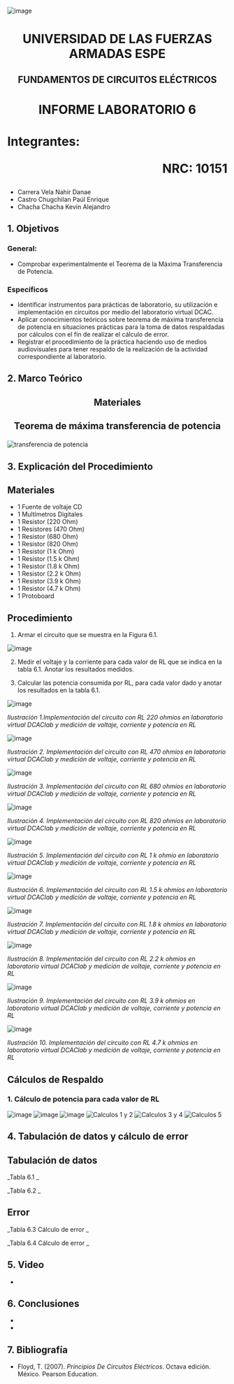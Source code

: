 ![image](https://user-images.githubusercontent.com/93786746/140656495-1e9017c5-1622-4145-a547-0ebbe5014f3d.png)
# <p align=center> UNIVERSIDAD DE LAS FUERZAS ARMADAS ESPE 
## <p align=center> FUNDAMENTOS DE CIRCUITOS ELÉCTRICOS
# <p align=center>  INFORME LABORATORIO 6
# Integrantes: <p align=right> NRC: 10151
* Carrera Vela Nahir Danae
* Castro Chugchilan Paúl Enrique
* Chacha Chacha Kevin Alejandro
## 1. Objetivos
  ### General: 
  * Comprobar experimentalmente el Teorema de la Máxima Transferencia de Potencia.
  ### Específicos
  * Identificar instrumentos para prácticas de laboratorio, su utilización e implementación en circuitos por medio del laboratorio virtual DCAC. 
  * Aplicar conocimientos teóricos sobre teorema de máxima transferencia de potencia en situaciones prácticas para la toma de datos respaldadas por cálculos con el fin de realizar el cálculo de error.
  * Registrar el procedimiento de la práctica haciendo uso de medios audiovisuales para tener respaldo de la realización de la actividad correspondiente al laboratorio.
## 2. Marco Teórico
  ## <p align=center> Materiales

  ## <p align=center> Teorema de máxima transferencia de potencia
![transferencia de potencia](https://user-images.githubusercontent.com/93786746/149411430-9800541a-0e6f-4a7d-9410-0c1f3a6875b7.png)

## 3. Explicación del Procedimiento
   ## Materiales
 * 1 Fuente de voltaje CD
 * 1 Multímetros Digitales
 * 1 Resistor (220 Ohm)
 * 1 Resistores (470 Ohm)
 * 1 Resistor (680 Ohm)
 * 1 Resistor (820 Ohm)
 * 1 Resistor (1 k Ohm)
 * 1 Resistor (1.5 k Ohm)
 * 1 Resistor (1.8 k Ohm)
 * 1 Resistor (2.2 k Ohm)
 * 1 Resistor (3.9 k Ohm)
 * 1 Resistor (4.7 k Ohm)
 * 1 Protoboard
## Procedimiento
1) Armar el circuito que se muestra en la Figura 6.1.
    
![image](https://user-images.githubusercontent.com/93786746/149048763-086650ce-1303-4d9c-882a-11b19a3ff83a.png)
    
2) Medir el voltaje y la corriente para cada valor de RL que se indica en la tabla 6.1. Anotar los resultados medidos.

3) Calcular las potencia consumida por RL, para cada valor dado y anotar los resultados en la tabla 6.1.
    
![image](https://user-images.githubusercontent.com/93786746/149423858-6379a099-885d-4f69-a947-ff55086d1920.png)

_Ilustración 1.Implementación del circuito con RL 220 ohmios en laboratorio virtual DCAClab y medición de voltaje, corriente y potencia en RL_

![image](https://user-images.githubusercontent.com/93786746/149424014-1a16f227-e229-48a8-8a1a-d8a100b8fbdc.png)

_Ilustración 2. Implementación del circuito con RL 470 ohmios en laboratorio virtual DCAClab y medición de voltaje, corriente y potencia en RL_
    
![image](https://user-images.githubusercontent.com/93786746/149424066-735dcaf5-cf8e-4155-b8de-5e3354d4a6f5.png)

    
_Ilustración 3. Implementación del circuito con RL 680 ohmios en laboratorio virtual DCAClab y medición de voltaje, corriente y potencia en RL_
    
![image](https://user-images.githubusercontent.com/93786746/149424129-8223df71-1916-4a29-be83-2a136fa0e09c.png)
         
_Ilustración 4. Implementación del circuito con RL 820 ohmios en laboratorio virtual DCAClab y medición de voltaje, corriente y potencia en RL_    
    
![image](https://user-images.githubusercontent.com/93786746/149424162-17c88f4c-261d-4f22-a83d-dae9bcdb64bd.png)

_Ilustración 5. Implementación del circuito con RL 1 k ohmio en laboratorio virtual DCAClab y medición de voltaje, corriente y potencia en RL_ 

![image](https://user-images.githubusercontent.com/93786746/149424232-64c97c6e-6359-4b9a-afb7-22222b708dd7.png)
    
_Ilustración 6. Implementación del circuito con RL 1.5 k ohmios en laboratorio virtual DCAClab y medición de voltaje, corriente y potencia en RL_
    
![image](https://user-images.githubusercontent.com/93786746/149424341-07e9ffbf-7f4f-48e7-a10f-2613746080d4.png)

_Ilustración 7. Implementación del circuito con RL 1.8 k ohmios en laboratorio virtual DCAClab y medición de voltaje, corriente y potencia en RL_    
 
![image](https://user-images.githubusercontent.com/93786746/149424425-ce5644e3-8aa2-4e52-a404-8152649541a6.png)

_Ilustración 8. Implementación del circuito con RL 2.2 k ohmios en laboratorio virtual DCAClab y medición de voltaje, corriente y potencia en RL_ 
    
![image](https://user-images.githubusercontent.com/93786746/149424465-30fb24f2-7f47-4bf7-8f69-ff32a1ba4bb9.png)

_Ilustración 9. Implementación del circuito con RL 3.9 k ohmios en laboratorio virtual DCAClab y medición de voltaje, corriente y potencia en RL_ 
    
![image](https://user-images.githubusercontent.com/93786746/149424508-80ec0f33-c08d-40e9-a18a-1adf8c1a3d74.png)

_Ilustración 10. Implementación del circuito con RL 4.7 k ohmios en laboratorio virtual DCAClab y medición de voltaje, corriente y potencia en RL_     
    
## Cálculos de Respaldo
  ### 1. Cálculo de potencia para cada valor de RL
![image](https://user-images.githubusercontent.com/93786746/149421253-d4fb1187-5b98-4cd8-a388-ee1b37b5b018.png)
![image](https://user-images.githubusercontent.com/93786746/149421280-47f0daaf-4de2-40c6-820a-74e1f2ef6652.png)
![image](https://user-images.githubusercontent.com/93786746/149421314-ceb4bfc3-9be2-4119-93f1-a931dc055bbf.png)
![Calculos 1 y 2](https://user-images.githubusercontent.com/93829976/149425717-fd816249-3df9-4dc2-8fdb-19646acdcbb3.png)
![Calculos 3 y 4](https://user-images.githubusercontent.com/93829976/149426591-ffd07f89-154d-4aed-bb9e-2eae64439d5f.png)
![Calculos 5](https://user-images.githubusercontent.com/93829976/149426600-057e9e28-1c85-417e-82eb-7bfab522120a.png)
    
## 4. Tabulación de datos y cálculo de error
    
## Tabulación de datos
    
_Tabla 6.1 _
    


_Tabla 6.2 _
    

 
## Error

_Tabla 6.3 Cálculo de error _



_Tabla 6.4 Cálculo de error _
    

## 5. Video
  * 
## 6. Conclusiones
  * 
  * 
## 7. Bibliografía
 * Floyd, T. (2007). _Principios De Circuitos Eléctricos_. Octava edición. México. Pearson Education.

